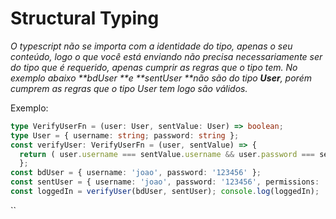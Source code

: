 # Structural Typing

_O typescript não se importa com a identidade do tipo, apenas o seu conteúdo, logo o que você está enviando não precisa necessariamente ser do tipo que é requerido, apenas cumprir as regras que o tipo tem. No exemplo abaixo **bdUser **e **sentUser **não são do tipo **User**, porém cumprem as regras que o tipo User tem logo são válidos._

Exemplo:

```typescript
type VerifyUserFn = (user: User, sentValue: User) => boolean; 
type User = { username: string; password: string };
const verifyUser: VerifyUserFn = (user, sentValue) => { 
  return ( user.username === sentValue.username && user.password === sentValue.password ); 
  };
const bdUser = { username: 'joao', password: '123456' }; 
const sentUser = { username: 'joao', password: '123456', permissions: '' }; 
const loggedIn = verifyUser(bdUser, sentUser); console.log(loggedIn);
```

``
